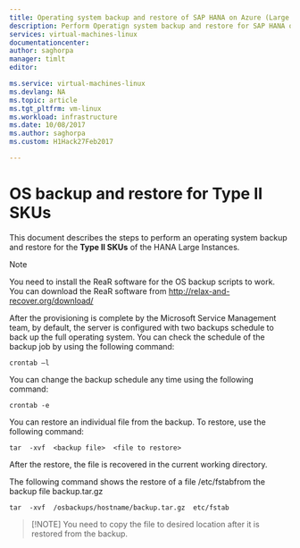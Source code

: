 ```yaml
---
title: Operating system backup and restore of SAP HANA on Azure (Large Instances) type II SKUs| Microsoft Docs
description: Perform Operatign system backup and restore for SAP HANA on Azure (Large Instances) Type II SKUs
services: virtual-machines-linux
documentationcenter:
author: saghorpa
manager: timlt
editor:

ms.service: virtual-machines-linux
ms.devlang: NA
ms.topic: article
ms.tgt_pltfrm: vm-linux
ms.workload: infrastructure
ms.date: 10/08/2017
ms.author: saghorpa
ms.custom: H1Hack27Feb2017

---
```

# OS backup and restore for Type II SKUs

This document describes the steps to perform an operating system backup and restore for the **Type II  SKUs** of the HANA Large Instances. 

>[!NOTE]
>You need to install the ReaR software for the OS backup scripts to work. You can download the ReaR software from http://relax-and-recover.org/download/  

After the provisioning is complete by the Microsoft Service Management team, by default, the server is configured with two backups schedule to back up the full operating system. You can check the schedule of the backup job by using the following command:
```
crontab –l
```
You can change the backup schedule any time using the following command:
```
crontab -e
```
You can restore an individual file from the backup. To restore, use the following command:
```
tar  -xvf  <backup file>  <file to restore> 
```
After the restore, the file is recovered in the current working directory.

The following command shows the restore of a file /etc/fstabfrom the backup file backup.tar.gz
```
tar  -xvf  /osbackups/hostname/backup.tar.gz  etc/fstab 
```
>[!NOTE] You need to copy the file to desired location after it is restored from the backup.
